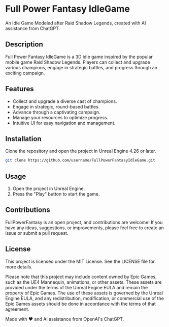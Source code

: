 # Full Power Fantasy IdleGame

An Idle Game Modeled after Raid Shadow Legends, created with AI assistance from ChatGPT.

## Description

Full Power Fantasy IdleGame is a 3D idle game inspired by the popular mobile game Raid Shadow Legends. Players can collect and upgrade various champions, engage in strategic battles, and progress through an exciting campaign.

## Features

- Collect and upgrade a diverse cast of champions.
- Engage in strategic, round-based battles.
- Advance through a captivating campaign.
- Manage your resources to optimize progress.
- Intuitive UI for easy navigation and management.

## Installation

Clone the repository and open the project in Unreal Engine 4.26 or later.

```sh
git clone https://github.com/username/FullPowerFantasyIdleGame.git
```
## Usage

1. Open the project in Unreal Engine.
2. Press the "Play" button to start the game.

## Contributions

FullPowerFantasy is an open project, and contributions are welcome! If you have any ideas, suggestions, or improvements, please feel free to create an issue or submit a pull request.

## License

This project is licensed under the MIT License. See the LICENSE file for more details.

Please note that this project may include content owned by Epic Games, such as the UE4 Mannequin, animations, or other assets. These assets are provided under the terms of the Unreal Engine EULA and remain the property of Epic Games. The use of these assets is governed by the Unreal Engine EULA, and any redistribution, modification, or commercial use of the Epic Games assets should be done in accordance with the terms of that agreement.

Made with :heart: and AI assistance from OpenAI's ChatGPT.